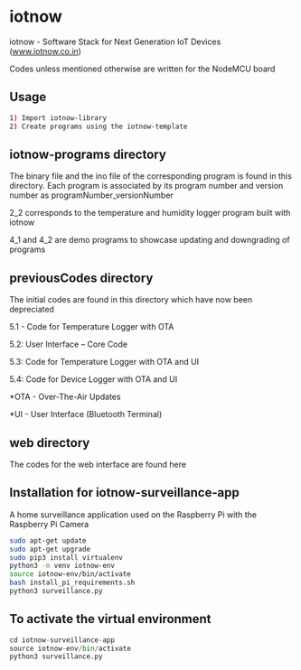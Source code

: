 # iotnow

iotnow - Software Stack for Next Generation IoT Devices (www.iotnow.co.in)

Codes unless mentioned otherwise are written for the NodeMCU board


## Usage

```bash
1) Import iotnow-library
2) Create programs using the iotnow-template
``` 

## iotnow-programs directory

The binary file and the ino file of the corresponding program is found in this directory. Each program is associated by its program number and version number as programNumber_versionNumber

2_2 corresponds to the temperature and humidity logger program built with iotnow

4_1 and 4_2 are demo programs to showcase updating and downgrading of programs

## previousCodes directory

The initial codes are found in this directory which have now been depreciated

5.1 - Code for Temperature Logger with OTA

5.2: User Interface – Core Code

5.3: Code for Temperature Logger with OTA and UI

5.4: Code for Device Logger with OTA and UI

*OTA - Over-The-Air Updates

*UI - User Interface (Bluetooth Terminal)

## web directory

The codes for the web interface are found here

## Installation for iotnow-surveillance-app

A home surveillance application used on the Raspberry Pi with the Raspberry Pi Camera

```bash
sudo apt-get update
sudo apt-get upgrade
sudo pip3 install virtualenv
python3 -m venv iotnow-env
source iotnow-env/bin/activate
bash install_pi_requirements.sh
python3 surveillance.py
```

## To activate the virtual environment

```python
cd iotnow-surveillance-app
source iotnow-env/bin/activate
python3 surveillance.py
```

